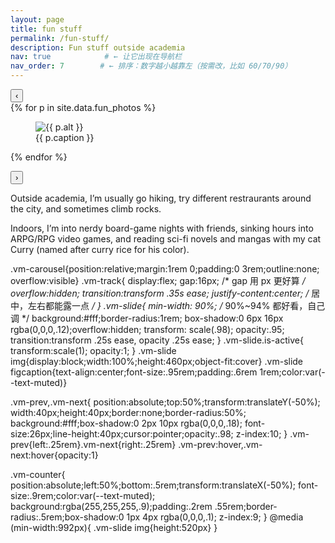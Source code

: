 ```yaml
---
layout: page
title: fun stuff
permalink: /fun-stuff/
description: Fun stuff outside academia
nav: true            # ← 让它出现在导航栏
nav_order: 7        # ← 排序：数字越小越靠左（按需改，比如 60/70/90）
---
```

<!-- ============ Carousel ============ -->
<div class="vm-carousel" id="funCarousel" tabindex="0" aria-label="Photo carousel">
  <button class="vm-prev" aria-label="Previous slide">‹</button>

  <div class="vm-track" role="group" aria-roledescription="carousel">
    {% for p in site.data.fun_photos %}
    <figure class="vm-slide">
      <img src="{{ p.src }}" alt="{{ p.alt }}">
      <figcaption>{{ p.caption }}</figcaption>
    </figure>
    {% endfor %}
  </div>

  <button class="vm-next" aria-label="Next slide">›</button>
  <div class="vm-counter" aria-live="polite"></div>
</div>

<!-- ============ Notes ============ -->
<p class="fun-note">
  Outside academia, I’m usually go hiking, try different restraurants around the city, and sometimes climb rocks.
</p>
<p class="fun-note">
  Indoors, I’m into nerdy board-game nights with friends, sinking hours into ARPG/RPG video games,
  and reading sci-fi novels and mangas with my cat Curry (named after curry rice for his color).
</p>

<!-- ============ Styles (keep at bottom so overrides win) ============ -->
.vm-carousel{position:relative;margin:1rem 0;padding:0 3rem;outline:none; overflow:visible}
.vm-track{
  display:flex; gap:16px;            /* gap 用 px 更好算 */
  overflow:hidden; transition:transform .35s ease;
  justify-content:center;            /* 居中，左右都能露一点 */
}
.vm-slide{
  min-width: 90%;                    /* 90%~94% 都好看，自己调 */
  background:#fff;border-radius:1rem;
  box-shadow:0 6px 16px rgba(0,0,0,.12);overflow:hidden;
  transform: scale(.98); opacity:.95; transition:transform .25s ease, opacity .25s ease;
}
.vm-slide.is-active{ transform:scale(1); opacity:1; }
.vm-slide img{display:block;width:100%;height:460px;object-fit:cover}
.vm-slide figcaption{text-align:center;font-size:.95rem;padding:.6rem 1rem;color:var(--text-muted)}

.vm-prev,.vm-next{
  position:absolute;top:50%;transform:translateY(-50%);
  width:40px;height:40px;border:none;border-radius:50%;
  background:#fff;box-shadow:0 2px 10px rgba(0,0,0,.18);
  font-size:26px;line-height:40px;cursor:pointer;opacity:.98; z-index:10;
}
.vm-prev{left:.25rem}.vm-next{right:.25rem}
.vm-prev:hover,.vm-next:hover{opacity:1}

.vm-counter{
  position:absolute;left:50%;bottom:.5rem;transform:translateX(-50%);
  font-size:.9rem;color:var(--text-muted);
  background:rgba(255,255,255,.9);padding:.2rem .55rem;border-radius:.5rem;box-shadow:0 1px 4px rgba(0,0,0,.1); z-index:9;
}
@media (min-width:992px){ .vm-slide img{height:520px} }


<!-- ============ Script (robust root lookup, no lazy pitfalls) ============ -->
<script>
(function () {
  const root   = document.currentScript.previousElementSibling.previousElementSibling;
  const track  = root.querySelector('.vm-track');
  const prev   = root.querySelector('.vm-prev');
  const next   = root.querySelector('.vm-next');
  const counter= root.querySelector('.vm-counter');

  // 收集真实 slides
  const realSlides = Array.from(track.children);
  const N = realSlides.length;

  // 前后各克隆一张，实现无缝循环
  const firstClone = realSlides[0].cloneNode(true);
  const lastClone  = realSlides[N-1].cloneNode(true);
  track.insertBefore(lastClone, realSlides[0]);
  track.appendChild(firstClone);

  // 现在索引范围 0..N+1（0 是 lastClone，N+1 是 firstClone）
  let i = 1;

  // 计算每步位移（= 卡片可见宽度 + gap 像素）
  function stepX() {
    const slideW = track.querySelector('.vm-slide').getBoundingClientRect().width;
    const gap = parseFloat(getComputedStyle(track).gap) || 0;
    return slideW + gap;
  }

  function setX(index, skipAnim = false) {
    const x = -index * stepX();
    if (skipAnim) track.style.transition = 'none';
    track.style.transform = `translateX(${x}px)`;
    if (skipAnim) { track.offsetHeight; track.style.transition = 'transform .35s ease'; }
  }

  function setActive() {
    const slides = track.querySelectorAll('.vm-slide');
    slides.forEach(s => s.classList.remove('is-active'));
    // 显示中的真实位置
    const shownIdx = ((i - 1 + N) % N); // 0..N-1
    // 克隆在两端，真正中间的第 i 张对应 track.children[i]
    // 找到与 realSlides[shownIdx] 相同的那一张（中间那组）
    const mid = track.children[i];
    if (mid) mid.classList.add('is-active');
    counter.textContent = `${shownIdx + 1} / ${N}`;
  }

  function update(skipAnim=false){ setX(i, skipAnim); setActive(); }

  function go(dir){ i += dir; update(); }

  // 初始定位到第 1 张真实图，让左侧能露出最后一张
  update(true);

  prev.addEventListener('click', ()=>go(-1));
  next.addEventListener('click', ()=>go(1));

  // 两端回跳（无动画）保持无缝
  track.addEventListener('transitionend', ()=>{
    if (i === 0)      { i = N;   update(true); }
    else if (i === N+1){ i = 1;   update(true); }
  });

  // 键盘
  root.addEventListener('keydown', e=>{
    if (e.key==='ArrowLeft')  go(-1);
    if (e.key==='ArrowRight') go(1);
  });

  // 触摸
  let sx=0;
  track.addEventListener('touchstart', e=>sx=e.touches[0].clientX, {passive:true});
  track.addEventListener('touchend',   e=>{
    const dx = e.changedTouches[0].clientX - sx;
    if (Math.abs(dx)>40) go(dx<0? 1 : -1);
  }, {passive:true});

  // 视口变化时重新对齐（避免尺寸变化后位移不准）
  window.addEventListener('resize', ()=>update(true));
})();
</script>


